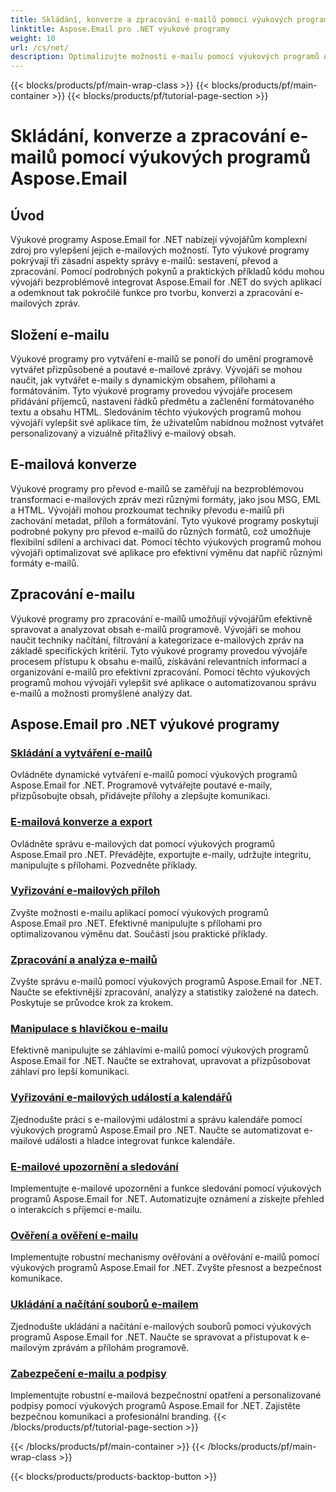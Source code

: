 ```yaml
---
title: Skládání, konverze a zpracování e-mailů pomocí výukových programů Aspose.Email
linktitle: Aspose.Email pro .NET výukové programy
weight: 10
url: /cs/net/
description: Optimalizujte možnosti e-mailu pomocí výukových programů Aspose.Email for .NET. Naučte se složení, konverzi a zpracování pro pokročilou správu e-mailů.
---
```


{{< blocks/products/pf/main-wrap-class >}}
{{< blocks/products/pf/main-container >}}
{{< blocks/products/pf/tutorial-page-section >}}

# Skládání, konverze a zpracování e-mailů pomocí výukových programů Aspose.Email


## Úvod

Výukové programy Aspose.Email for .NET nabízejí vývojářům komplexní zdroj pro vylepšení jejich e-mailových možností. Tyto výukové programy pokrývají tři zásadní aspekty správy e-mailů: sestavení, převod a zpracování. Pomocí podrobných pokynů a praktických příkladů kódu mohou vývojáři bezproblémově integrovat Aspose.Email for .NET do svých aplikací a odemknout tak pokročilé funkce pro tvorbu, konverzi a zpracování e-mailových zpráv.

## Složení e-mailu

Výukové programy pro vytváření e-mailů se ponoří do umění programově vytvářet přizpůsobené a poutavé e-mailové zprávy. Vývojáři se mohou naučit, jak vytvářet e-maily s dynamickým obsahem, přílohami a formátováním. Tyto výukové programy provedou vývojáře procesem přidávání příjemců, nastavení řádků předmětu a začlenění formátovaného textu a obsahu HTML. Sledováním těchto výukových programů mohou vývojáři vylepšit své aplikace tím, že uživatelům nabídnou možnost vytvářet personalizovaný a vizuálně přitažlivý e-mailový obsah.

## E-mailová konverze

Výukové programy pro převod e-mailů se zaměřují na bezproblémovou transformaci e-mailových zpráv mezi různými formáty, jako jsou MSG, EML a HTML. Vývojáři mohou prozkoumat techniky převodu e-mailů při zachování metadat, příloh a formátování. Tyto výukové programy poskytují podrobné pokyny pro převod e-mailů do různých formátů, což umožňuje flexibilní sdílení a archivaci dat. Pomocí těchto výukových programů mohou vývojáři optimalizovat své aplikace pro efektivní výměnu dat napříč různými formáty e-mailů.

## Zpracování e-mailu

Výukové programy pro zpracování e-mailů umožňují vývojářům efektivně spravovat a analyzovat obsah e-mailů programově. Vývojáři se mohou naučit techniky načítání, filtrování a kategorizace e-mailových zpráv na základě specifických kritérií. Tyto výukové programy provedou vývojáře procesem přístupu k obsahu e-mailů, získávání relevantních informací a organizování e-mailů pro efektivní zpracování. Pomocí těchto výukových programů mohou vývojáři vylepšit své aplikace o automatizovanou správu e-mailů a možnosti promyšlené analýzy dat.

## Aspose.Email pro .NET výukové programy
### [Skládání a vytváření e-mailů](./email-composition-and-creation/)
Ovládněte dynamické vytváření e-mailů pomocí výukových programů Aspose.Email for .NET. Programově vytvářejte poutavé e-maily, přizpůsobujte obsah, přidávejte přílohy a zlepšujte komunikaci.
### [E-mailová konverze a export](./email-conversion-and-export/)
Ovládněte správu e-mailových dat pomocí výukových programů Aspose.Email pro .NET. Převádějte, exportujte e-maily, udržujte integritu, manipulujte s přílohami. Pozvedněte příklady.
### [Vyřizování e-mailových příloh](./email-attachment-handling/)
Zvyšte možnosti e-mailu aplikací pomocí výukových programů Aspose.Email pro .NET. Efektivně manipulujte s přílohami pro optimalizovanou výměnu dat. Součástí jsou praktické příklady.
### [Zpracování a analýza e-mailů](./email-processing-and-analysis/)
Zvyšte správu e-mailů pomocí výukových programů Aspose.Email for .NET. Naučte se efektivnější zpracování, analýzy a statistiky založené na datech. Poskytuje se průvodce krok za krokem.
### [Manipulace s hlavičkou e-mailu](./email-header-manipulation/)
Efektivně manipulujte se záhlavími e-mailů pomocí výukových programů Aspose.Email for .NET. Naučte se extrahovat, upravovat a přizpůsobovat záhlaví pro lepší komunikaci.
### [Vyřizování e-mailových událostí a kalendářů](./email-event-and-calendar-handling/)
Zjednodušte práci s e-mailovými událostmi a správu kalendáře pomocí výukových programů Aspose.Email pro .NET. Naučte se automatizovat e-mailové události a hladce integrovat funkce kalendáře.
### [E-mailové upozornění a sledování](./email-notification-and-tracking/)
Implementujte e-mailové upozornění a funkce sledování pomocí výukových programů Aspose.Email for .NET. Automatizujte oznámení a získejte přehled o interakcích s příjemci e-mailu.
### [Ověření a ověření e-mailu](./email-validation-and-verification/)
Implementujte robustní mechanismy ověřování a ověřování e-mailů pomocí výukových programů Aspose.Email for .NET. Zvyšte přesnost a bezpečnost komunikace.
### [Ukládání a načítání souborů e-mailem](./email-file-storage-and-retrieval/)
Zjednodušte ukládání a načítání e-mailových souborů pomocí výukových programů Aspose.Email for .NET. Naučte se spravovat a přistupovat k e-mailovým zprávám a přílohám programově.
### [Zabezpečení e-mailu a podpisy](./email-security-and-signatures/)
Implementujte robustní e-mailová bezpečnostní opatření a personalizované podpisy pomocí výukových programů Aspose.Email for .NET. Zajistěte bezpečnou komunikaci a profesionální branding.
{{< /blocks/products/pf/tutorial-page-section >}}

{{< /blocks/products/pf/main-container >}}
{{< /blocks/products/pf/main-wrap-class >}}

{{< blocks/products/products-backtop-button >}}
